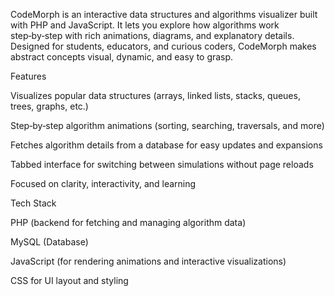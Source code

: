 CodeMorph is an interactive data structures and algorithms visualizer built with PHP and JavaScript.
It lets you explore how algorithms work step‑by‑step with rich animations, diagrams, and explanatory details.
Designed for students, educators, and curious coders, CodeMorph makes abstract concepts visual, dynamic, and easy to grasp.



Features

Visualizes popular data structures (arrays, linked lists, stacks, queues, trees, graphs, etc.)

Step‑by‑step algorithm animations (sorting, searching, traversals, and more)

Fetches algorithm details from a database for easy updates and expansions

Tabbed interface for switching between simulations without page reloads

Focused on clarity, interactivity, and learning



Tech Stack

PHP (backend for fetching and managing algorithm data)

MySQL (Database)

JavaScript (for rendering animations and interactive visualizations)

CSS for UI layout and styling